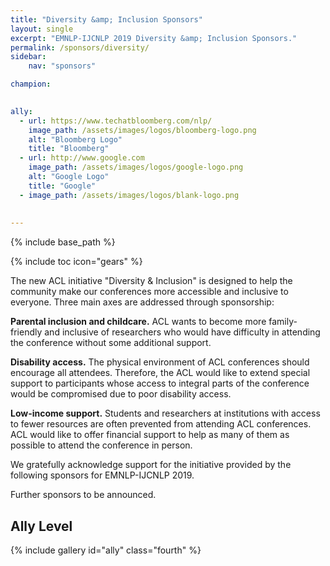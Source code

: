 ```yaml
---
title: "Diversity &amp; Inclusion Sponsors"
layout: single
excerpt: "EMNLP-IJCNLP 2019 Diversity &amp; Inclusion Sponsors."
permalink: /sponsors/diversity/
sidebar: 
    nav: "sponsors"

champion:
    

ally:
  - url: https://www.techatbloomberg.com/nlp/
    image_path: /assets/images/logos/bloomberg-logo.png
    alt: "Bloomberg Logo"
    title: "Bloomberg"
  - url: http://www.google.com
    image_path: /assets/images/logos/google-logo.png
    alt: "Google Logo"
    title: "Google"
  - image_path: /assets/images/logos/blank-logo.png
    
    
---
```

{% include base_path %}

{% include toc icon="gears" %}

The new ACL initiative "Diversity &amp; Inclusion" is designed to help the community make our conferences more accessible and inclusive to everyone. Three main axes are addressed through sponsorship:

<b>Parental inclusion and childcare.</b> ACL wants to become more family-friendly and inclusive of researchers who would have difficulty in attending the conference without some additional support.

<b>Disability access.</b> The physical environment of ACL conferences should encourage all attendees. Therefore, the ACL would like to extend special support to participants whose access to integral parts of the conference would be compromised due to poor disability access.

<b>Low-income support.</b> Students and researchers at institutions with access to fewer resources are often prevented from attending ACL conferences. ACL would like to offer financial support to help as many of them as possible to attend the conference in person.

We gratefully acknowledge support for the initiative provided by the following sponsors for EMNLP-IJCNLP 2019. 

Further sponsors to be announced.

<!--
## Champion Level

{% include gallery id="champion" class="fourth" %}
-->


## Ally Level

{% include gallery id="ally" class="fourth" %}
<br/>
